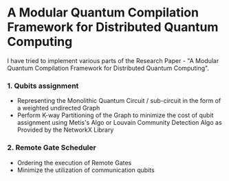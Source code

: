 # A Modular Quantum Compilation Framework for Distributed Quantum Computing

I have tried to implement various parts of the Research Paper - "A Modular Quantum Compilation Framework for Distributed Quantum Computing". 
### 1. Qubits assignment 
  - Representing the Monolithic Quantum Circuit / sub-circuit in the form of a weighted undirected Graph
  - Perform K-way Partitioning of the Graph to minimize the cost of qubit assignment using Metis's Algo or Louvain Community Detection Algo as Provided by the NetworkX Library
### 2. Remote Gate Scheduler 
  - Ordering the execution of Remote Gates
  - Minimize the utilization of communication qubits
